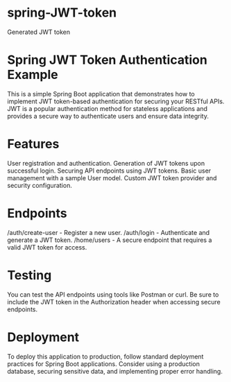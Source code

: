 # spring-JWT-token
Generated JWT token 
# Spring JWT Token Authentication Example
This is a simple Spring Boot application that demonstrates how to implement JWT token-based authentication for securing your RESTful APIs. JWT is a popular authentication method for stateless applications and provides a secure way to authenticate users and ensure data integrity.
# Features
User registration and authentication.
Generation of JWT tokens upon successful login.
Securing API endpoints using JWT tokens.
Basic user management with a sample User model.
Custom JWT token provider and security configuration.
# Endpoints
/auth/create-user - Register a new user.
/auth/login - Authenticate and generate a JWT token.
/home/users - A secure endpoint that requires a valid JWT token for access.
# Testing
You can test the API endpoints using tools like Postman or curl. Be sure to include the JWT token in the Authorization header when accessing secure endpoints.

# Deployment
To deploy this application to production, follow standard deployment practices for Spring Boot applications. Consider using a production database, securing sensitive data, and implementing proper error handling.
